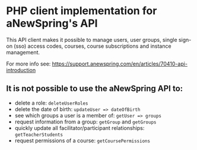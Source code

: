 # PHP client implementation for aNewSpring's API

This API client makes it possible to manage users, user groups, single sign-on (sso) access codes, courses, course subscriptions and instance management.

For more info see: https://support.anewspring.com/en/articles/70410-api-introduction

## It is not possible to use the aNewSpring API to:

- delete a role: `deleteUserRoles`
- delete the date of birth: `updateUser => dateOfBirth`
- see which groups a user is a member of: `getUser => groups`
- request information from a group: `getGroup` and `getGroups`
- quickly update all facilitator/participant relationships: `getTeacherStudents`
- request permissions of a course: `getCoursePermissions`
